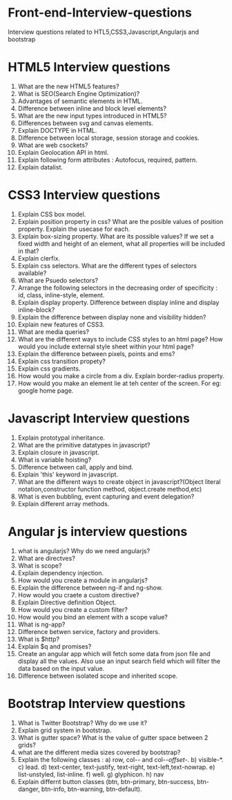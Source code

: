 # Front-end-Interview-questions
Interview questions related to HTL5,CSS3,Javascript,Angularjs and bootstrap

# HTML5 Interview questions
1) What are the new HTML5 features?
2) What is SEO(Search Engine Optimization)?
3) Advantages of semantic elements in HTML.
4) Difference between inline and block level elements?
5) What are the new input types introduced in HTML5?
6) Differences between svg and canvas elements.
7) Explain DOCTYPE in HTML.
8) Difference between local storage, session storage and cookies.
9) What are web csockets?
10) Explain Geolocation API in html.
11) Explain following form attributes : Autofocus, required, pattern.
12) Explain datalist.

# CSS3 Interview questions 
1) Explain CSS box model.
2) Explain position property in css? What are the posible values of position property. Explain the usecase for each.
3) Explain box-sizing property. What are its possible values? If we set a fixed width and height of an element, what all properties will be included in that?
4) Explain clerfix.
5) Explain css selectors. What are the different types of selectors available?
6) What are Psuedo selectors?
7) Arrange the following selectors in the decreasing order of specificity : 
    id, class, inline-style, element.
8) Explain display property. Difference between display inline and display inline-block?
9) Explain the difference between display none and visibility hidden?
10) Explain new features of CSS3.
11) What are media queries?
12) What are the different ways to include CSS styles to an html page? How would you include external style sheet within your html page?
13) Explain the difference between pixels, points and ems?
14) Explain css transition propety?
15) Explain css gradients.
16) How would you make a circle from a div. Explain border-radius property.
17) How would you make an element lie at teh center of the screen. For eg: google home page.

# Javascript Interview questions 
1) Explain prototypal inheritance.
2) What are the primitive datatypes in javascript?
3) Explain closure in javascript.
4) What is variable hoisting?
5) Difference between call, apply and bind.
6) Explain 'this' keyword in javascript.
7) What are the different ways to create object in javascript?(Object literal notation,constructor function method, object.create method,etc)
8) What is even bubbling, event capturing and event delegation?
9) Explain different array methods.

# Angular js interview questions
1) what is angularjs? Why do we need angularjs?
2) What are directves?
3) What is scope?
4) Explain dependency injection.
5) How would you create a module in angularjs?
6) Explain the difference between ng-if and ng-show.
7) How would you craete a custom directive?
8) Explain Directive definition Object.
9) How would you create a custom filter?
10) How would you bind an element with a scope value?
12) What is ng-app?
13) Difference betwen service, factory and providers.
14) What is $http?
15) Explain $q and promises?
16) Create an angular app which will fetch some data from json file and display all the values. Also use an input search field which will filter the data based on the input value.
17) Difference between isolated scope and inherited scope.

# Bootstrap Interview questions
1) What is Twitter Bootstrap? Why do we use it?
2) Explain grid system in bootstrap.
3) What is gutter space? What is the value of gutter space between 2 grids?
4) what are the different media sizes covered by bootstrap?
5) Explain the following classes : 
     a) row, col-*-* and col-*-offset-*.
     b) visible-*.
     c) lead.
     d) text-center, text-justify, text-right, text-left,text-nowrap.
     e) list-unstyled, list-inline.
     f) well.
     g) glyphicon.
     h) nav
 6) Explain differnt button classes (btn, btn-primary, btn-success, btn-danger, btn-info, btn-warning, btn-default).
